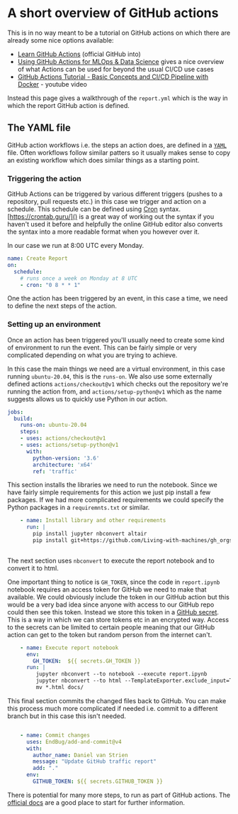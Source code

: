 # A short overview of GitHub actions 

This is in no way meant to be a tutorial on GitHub actions on which there are already some nice options available:

- [Learn GitHub Actions](https://docs.github.com/en/free-pro-team@latest/actions/learn-github-actions) (official GitHub into)
- [Using GitHub Actions for MLOps & Data Science](https://github.blog/2020-06-17-using-github-actions-for-mlops-data-science/) gives a nice overview of what Actions can be used for beyond the usual CI/CD use cases
- [GitHub Actions Tutorial - Basic Concepts and CI/CD Pipeline with Docker](https://youtu.be/R8_veQiYBjI) - youtube video

Instead this page gives a walkthrough of the `report.yml` which is the way in which the report GitHub action is defined.

## The YAML file

GitHub action workflows i.e. the steps an action does, are defined in a [`YAML`](https://en.wikipedia.org/wiki/YAML) file. Often workflows follow similar patters so it usually makes sense to copy an existing workflow which does similar things as a starting point.

### Triggering the action

GitHub Actions can be triggered by various different triggers (pushes to a repository, pull requests etc.) in this case we trigger and action on a schedule. This schedule can be defined using [Cron](https://en.wikipedia.org/wiki/Cron) syntax. [https://crontab.guru/]() is a great way of working out the syntax if you haven't used it before and helpfully the online GitHub editor also converts the syntax into a more readable format when you however over it.

In our case we run at 8:00 UTC every Monday. 

```yaml
name: Create Report
on:
  schedule: 
    # runs once a week on Monday at 8 UTC 
    - cron: "0 8 * * 1"
```

One the action has been triggered by an event, in this case a time, we need to define the next steps of the action.
### Setting up an environment

Once an action has been triggered you'll usually need to create some kind of environment to run the event. This can be fairly simple or very complicated depending on what you are trying to achieve. 

In this case the main things we need are a virtual environment, in this case running `ubuntu-20.04`, this is the  `runs-on`. We also use some externally defined actions `actions/checkout@v1` which checks out the repository we're running the action from, and `actions/setup-python@v1` which as the name suggests allows us to quickly use Python in our action.  

```yaml
jobs:
  build:
    runs-on: ubuntu-20.04
    steps:
    - uses: actions/checkout@v1
    - uses: actions/setup-python@v1
      with:
        python-version: '3.6'
        architecture: 'x64'
        ref: 'traffic'
```

This section installs the libraries we need to run the notebook. Since we have fairly simple requirements for this action we just pip install a few packages. If we had more complicated requirements we could specify the Python packages in a `requiremnts.txt` or similar.

```yaml
    - name: Install library and other requirements
      run: |
        pip install jupyter nbconvert altair 
        pip install git+https://github.com/Living-with-machines/gh_orgstats
   
```

The next section uses `nbconvert` to execute the report notebook and to convert it to html. 

One important thing to notice is `GH_TOKEN`, since the code in `report.ipynb` notebook requires an access token for GitHub we need to make that available. We could obviously include the token in our GitHub action but this would be a very bad idea since anyone with access to our GitHub repo could then see this token. Instead we store this token in a [GitHub secret](https://docs.github.com/en/free-pro-team@latest/actions/reference/encrypted-secrets). This is a way in which we can store tokens etc in an encrypted way. Access to the secrets can be limited to certain people meaning that our GitHub action can get to the token but random person from the internet can't. 

```yaml
    - name: Execute report notebook
      env:
        GH_TOKEN:  ${{ secrets.GH_TOKEN }}
      run: |
         jupyter nbconvert --to notebook --execute report.ipynb
         jupyter nbconvert --to html --TemplateExporter.exclude_input=True --no-prompt report.nbconvert.ipynb --output report.html
         mv *.html docs/
```

This final section commits the changed files back to GitHub. You can make this process much more complicated if needed i.e. commit to a different branch but in this case this isn't needed.

```yaml

    - name: Commit changes
      uses: EndBug/add-and-commit@v4
      with:
        author_name: Daniel van Strien
        message: "Update GitHub traffic report"
        add: "."
      env:
        GITHUB_TOKEN: ${{ secrets.GITHUB_TOKEN }} 

 ```

There is potential for many more steps, to run as part of GitHub actions. The [official docs](https://docs.github.com/en/free-pro-team@latest/actions) are a good place to start for further information. 
